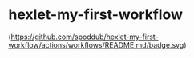 # hexlet-my-first-workflow
(https://github.com/spoddub/hexlet-my-first-workflow/actions/workflows/README.md/badge.svg)


